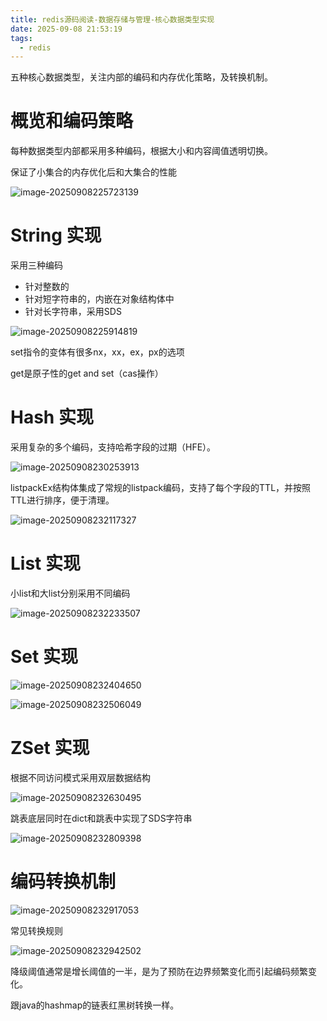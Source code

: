 ```yaml
---
title: redis源码阅读-数据存储与管理-核心数据类型实现
date: 2025-09-08 21:53:19
tags:
  - redis
---
```


五种核心数据类型，关注内部的编码和内存优化策略，及转换机制。

# 概览和编码策略

每种数据类型内部都采用多种编码，根据大小和内容阈值透明切换。

保证了小集合的内存优化后和大集合的性能

![image-20250908225723139](./../images/image-20250908225723139.png)

# String 实现

采用三种编码

- 针对整数的
- 针对短字符串的，内嵌在对象结构体中
- 针对长字符串，采用SDS

![image-20250908225914819](./../images/image-20250908225914819.png)

set指令的变体有很多nx，xx，ex，px的选项

get是原子性的get and set（cas操作）

# Hash 实现

采用复杂的多个编码，支持哈希字段的过期（HFE）。

![image-20250908230253913](./../images/image-20250908230253913.png)

listpackEx结构体集成了常规的listpack编码，支持了每个字段的TTL，并按照TTL进行排序，便于清理。

![image-20250908232117327](./../images/image-20250908232117327.png)

# List 实现

小list和大list分别采用不同编码

![image-20250908232233507](./../images/image-20250908232233507.png)

# Set 实现

![image-20250908232404650](./../images/image-20250908232404650.png)

![image-20250908232506049](./../images/image-20250908232506049.png)

# ZSet 实现

根据不同访问模式采用双层数据结构

![image-20250908232630495](./../images/image-20250908232630495.png)

跳表底层同时在dict和跳表中实现了SDS字符串

![image-20250908232809398](./../images/image-20250908232809398.png)

# 编码转换机制

![image-20250908232917053](./../images/image-20250908232917053.png)

常见转换规则

![image-20250908232942502](./../images/image-20250908232942502.png)

降级阈值通常是增长阈值的一半，是为了预防在边界频繁变化而引起编码频繁变化。

跟java的hashmap的链表红黑树转换一样。
